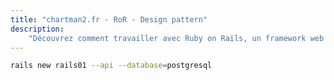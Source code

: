 ```yaml
---
title: "chartman2.fr - RoR - Design pattern"
description:
    "Découvrez comment travailler avec Ruby on Rails, un framework web basé sur Ruby, en suivant les bonnes pratiques d'architecture et de développement - MVC, design patterns, services, procédures, serializer."
---
```

```bash
rails new rails01 --api --database=postgresql
```